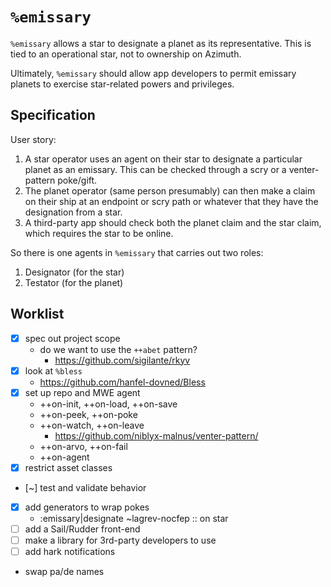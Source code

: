 #   `%emissary`

`%emissary` allows a star to designate a planet as its representative.  This is tied to an operational star, not to ownership on Azimuth.

Ultimately, `%emissary` should allow app developers to permit emissary planets to exercise star-related powers and privileges.

##  Specification

User story:

1. A star operator uses an agent on their star to designate a particular planet as an emissary.  This can be checked through a scry or a venter-pattern poke/gift.
2. The planet operator (same person presumably) can then make a claim on their ship at an endpoint or scry path or whatever that they have the designation from a star.
3. A third-party app should check both the planet claim and the star claim, which requires the star to be online.

So there is one agents in `%emissary` that carries out two roles:

1. Designator (for the star)
2. Testator (for the planet)


##  Worklist

- [x] spec out project scope
  - do we want to use the `++abet` pattern?
    - https://github.com/sigilante/rkyv
- [x] look at `%bless`
  - https://github.com/hanfel-dovned/Bless
- [x] set up repo and MWE agent
  - ++on-init, ++on-load, ++on-save
  - ++on-peek, ++on-poke
  - ++on-watch, ++on-leave
    - https://github.com/niblyx-malnus/venter-pattern/
  - ++on-arvo, ++on-fail
  - ++on-agent
- [x] restrict asset classes
- [~] test and validate behavior
- [x] add generators to wrap pokes
  - :emissary|designate ~lagrev-nocfep   :: on star
- [ ] add a Sail/Rudder front-end
- [ ] make a library for 3rd-party developers to use
- [ ] add hark notifications

- swap pa/de names
